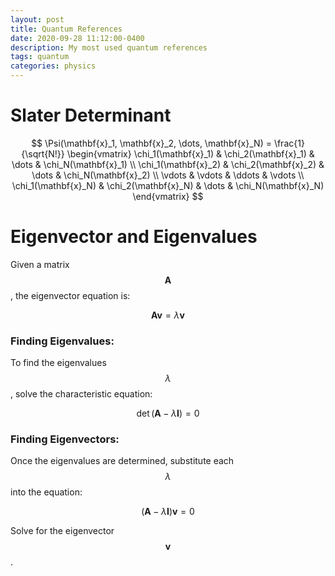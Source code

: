 ```yaml
---
layout: post
title: Quantum References
date: 2020-09-28 11:12:00-0400
description: My most used quantum references
tags: quantum
categories: physics
---
```


# Slater Determinant

$$
\Psi(\mathbf{x}_1, \mathbf{x}_2, \dots, \mathbf{x}_N) = \frac{1}{\sqrt{N!}} 
\begin{vmatrix} 
\chi_1(\mathbf{x}_1) & \chi_2(\mathbf{x}_1) & \dots & \chi_N(\mathbf{x}_1) \\ 
\chi_1(\mathbf{x}_2) & \chi_2(\mathbf{x}_2) & \dots & \chi_N(\mathbf{x}_2) \\ 
\vdots & \vdots & \ddots & \vdots \\ 
\chi_1(\mathbf{x}_N) & \chi_2(\mathbf{x}_N) & \dots & \chi_N(\mathbf{x}_N) 
\end{vmatrix}
$$



# Eigenvector and Eigenvalues

Given a matrix $$\mathbf{A}$$, the eigenvector equation is:

$$
\mathbf{A} \mathbf{v} = \lambda \mathbf{v}
$$


### Finding Eigenvalues:
To find the eigenvalues $$\lambda$$, solve the characteristic equation:

$$
\det(\mathbf{A} - \lambda \mathbf{I}) = 0
$$

### Finding Eigenvectors:
Once the eigenvalues are determined, substitute each $$\lambda$$ into the equation:

$$
(\mathbf{A} - \lambda \mathbf{I}) \mathbf{v} = 0
$$

Solve for the eigenvector $$\mathbf{v}$$.


